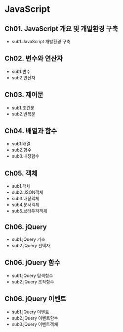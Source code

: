 # JavaScript

## Ch01. JavaScript 개요 및 개발환경 구축
- sub1.JavaScript 개발환경 구축
## Ch02. 변수와 연산자
- sub1.변수
- sub2.연산자
## Ch03. 제어문
- sub1.조건문
- sub2.반복문
## Ch04. 배열과 함수
- sub1.배열
- sub2.함수
- sub3.내장함수
## Ch05. 객체
- sub1.객체
- sub2.JSON객체
- sub3.내장객체
- sub4.문서객체
- sub5.브라우저객체
## Ch06. jQuery
- sub1.jQuery 기초
- sub2.jQuery 선택자
## Ch06. jQuery 함수
- sub1.jQuery 탐색함수
- sub2.jQuery 조작함수
## Ch06. jQuery 이벤트
- sub1.jQuery 이벤트
- sub2.jQuery 이벤트함수
- sub3.jQuery 이벤트객체